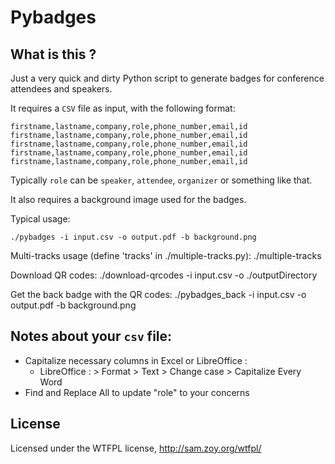 Pybadges
========

What is this ?
--------------

Just a very quick and dirty Python script to generate badges for
conference attendees and speakers.

It requires a `CSV` file as input, with the following format:

    firstname,lastname,company,role,phone_number,email,id
    firstname,lastname,company,role,phone_number,email,id
    firstname,lastname,company,role,phone_number,email,id
    firstname,lastname,company,role,phone_number,email,id
    firstname,lastname,company,role,phone_number,email,id

Typically `role` can be `speaker`, `attendee`, `organizer` or something
like that.

It also requires a background image used for the badges.

Typical usage:

    ./pybadges -i input.csv -o output.pdf -b background.png


Multi-tracks usage (define 'tracks' in ./multiple-tracks.py):
		./multiple-tracks


Download QR codes:
		./download-qrcodes -i input.csv -o ./outputDirectory


Get the back badge with the QR codes:
		./pybadges_back -i input.csv -o output.pdf -b background.png



## Notes about your `csv` file:
* Capitalize necessary columns in Excel or LibreOffice :
	* LibreOffice : > Format > Text > Change case > Capitalize Every Word
* Find and Replace All to update "role" to your concerns

License
-------

Licensed under the WTFPL license, http://sam.zoy.org/wtfpl/
